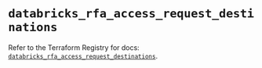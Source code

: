 # `databricks_rfa_access_request_destinations`

Refer to the Terraform Registry for docs: [`databricks_rfa_access_request_destinations`](https://registry.terraform.io/providers/databricks/databricks/1.91.0/docs/resources/rfa_access_request_destinations).
